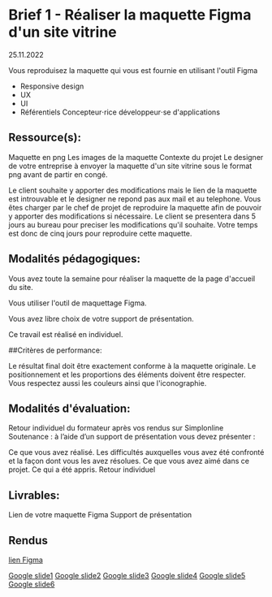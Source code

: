 # Brief 1 - Réaliser la maquette Figma d'un site vitrine

25.11.2022

Vous reproduisez la maquette qui vous est fournie en utilisant l'outil Figma


- Responsive design
- UX
- UI
- Référentiels
Concepteur⋅rice développeur⋅se d'applications

## Ressource(s):

Maquette en png
Les images de la maquette
Contexte du projet
Le designer de votre entreprise à envoyer la maquette d'un site vitrine sous le format png avant de partir en congé.

Le client souhaite y apporter des modifications mais le lien de la maquette est introuvable et le designer ne repond pas aux mail et au telephone. Vous êtes charger par le chef de projet de reproduire la maquette afin de pouvoir y apporter des modifications si nécessaire. Le client se presentera dans 5 jours au bureau pour preciser les modifications qu'il souhaite. Votre temps est donc de cinq jours pour reproduire cette maquette.

## Modalités pédagogiques:

Vous avez toute la semaine pour réaliser la maquette de la page d'accueil du site.

Vous utiliser l'outil de maquettage Figma.

Vous avez libre choix de votre support de présentation.

Ce travail est réalisé en individuel.

##Critères de performance:

Le résultat final doit être exactement conforme à la maquette originale. Le positionnement et les proportions des éléments doivent être respecter. Vous respectez aussi les couleurs ainsi que l'iconographie.

## Modalités d'évaluation:

Retour individuel du formateur après vos rendus sur Simplonline
Soutenance : à l’aide d’un support de présentation vous devez présenter :

Ce que vous avez réalisé.
Les difficultés auxquelles vous avez été confronté et la façon dont vous les avez résolues.
Ce que vous avez aimé dans ce projet.
Ce qui a été appris.
Retour individuel

## Livrables:

Lien de votre maquette Figma
Support de présentation

## Rendus

[lien Figma](https://www.figma.com/file/8zj9zv8WJl2R6MPdkbRXPf/Brief-1?node-id=0%3A1&t=43ZA6PKxAb666hHI-1)

[Google slide1](rendu/Google_Slide_1.jpg)
[Google slide2](rendu/Google_Slide_2.jpg)
[Google slide3](rendu/Google_Slide_3.jpg)
[Google slide4](rendu/Google_Slide_4.jpg)
[Google slide5](rendu/Google_Slide_5.jpg)
[Google slide6](rendu/Google_Slide_6.jpg)

